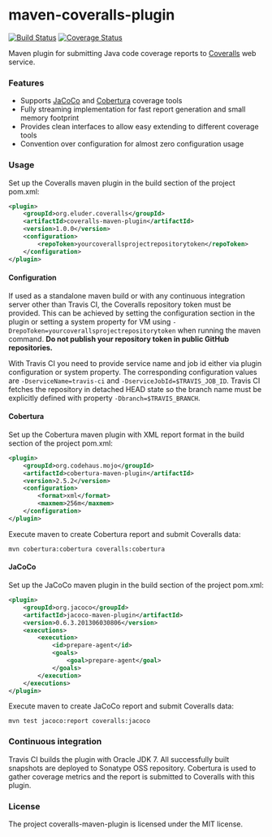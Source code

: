 maven-coveralls-plugin
======================

[![Build Status](https://travis-ci.org/trautonen/coveralls-maven-plugin.png?branch=master)](https://travis-ci.org/trautonen/coveralls-maven-plugin)
[![Coverage Status](https://coveralls.io/repos/trautonen/coveralls-maven-plugin/badge.png?branch=master)](https://coveralls.io/r/trautonen/coveralls-maven-plugin?branch=master)

Maven plugin for submitting Java code coverage reports to [Coveralls](https://coveralls.io/) web
service.


### Features

* Supports [JaCoCo](http://www.eclemma.org/jacoco/trunk/doc/maven.html) and
  [Cobertura](http://mojo.codehaus.org/cobertura-maven-plugin/) coverage tools
* Fully streaming implementation for fast report generation and small memory footprint
* Provides clean interfaces to allow easy extending to different coverage tools
* Convention over configuration for almost zero configuration usage


### Usage

Set up the Coveralls maven plugin in the build section of the project pom.xml:

```xml
<plugin>
    <groupId>org.eluder.coveralls</groupId>
    <artifactId>coveralls-maven-plugin</artifactId>
    <version>1.0.0</version>
    <configuration>
        <repoToken>yourcoverallsprojectrepositorytoken</repoToken>
    </configuration>
</plugin>
```

#### Configuration

If used as a standalone maven build or with any continuous integration server other than Travis
CI, the Coveralls repository token must be provided. This can be achieved by setting the
configuration section in the plugin or setting a system property for VM using
`-DrepoToken=yourcoverallsprojectrepositorytoken` when running the maven command. **Do not publish
your repository token in public GitHub repositories.**

With Travis CI you need to provide service name and job id either via plugin configuration or
system property. The corresponding configuration values are `-DserviceName=travis-ci` and
`-DserviceJobId=$TRAVIS_JOB_ID`. Travis CI fetches the repository in detached HEAD state so the
branch name must be explicitly defined with property `-Dbranch=$TRAVIS_BRANCH`.


#### Cobertura

Set up the Cobertura maven plugin with XML report format in the build section of the project
pom.xml:

```xml
<plugin>
    <groupId>org.codehaus.mojo</groupId>
    <artifactId>cobertura-maven-plugin</artifactId>
    <version>2.5.2</version>
    <configuration>
        <format>xml</format>
        <maxmem>256m</maxmem>
    </configuration>
</plugin>
```

Execute maven to create Cobertura report and submit Coveralls data:

```
mvn cobertura:cobertura coveralls:cobertura
```


#### JaCoCo

Set up the JaCoCo maven plugin in the build section of the project pom.xml:

```xml
<plugin>
    <groupId>org.jacoco</groupId>
    <artifactId>jacoco-maven-plugin</artifactId>
    <version>0.6.3.201306030806</version>
    <executions>
        <execution>
            <id>prepare-agent</id>
            <goals>
                <goal>prepare-agent</goal>
            </goals>
        </execution>
    </executions>
</plugin>
```

Execute maven to create JaCoCo report and submit Coveralls data:

```
mvn test jacoco:report coveralls:jacoco
```


### Continuous integration

Travis CI builds the plugin with Oracle JDK 7. All successfully built snapshots are deployed to
Sonatype OSS repository. Cobertura is used to gather coverage metrics and the report is submitted
to Coveralls with this plugin.


### License

The project coveralls-maven-plugin is licensed under the MIT license.
